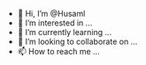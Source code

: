- 👋 Hi, I’m @Husaml
- 👀 I’m interested in ...
- 🌱 I’m currently learning ...
- 💞️ I’m looking to collaborate on ...
- 📫 How to reach me ...

<!---
Husaml/Husaml is a ✨ special ✨ repository because its `Husaml` (this file) appears on your GitHub profile.
You can click the Preview link to take a look at your changes.
--->
